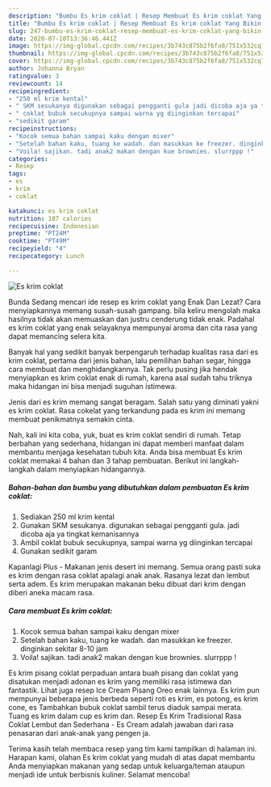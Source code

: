 ```yaml
---
description: "Bumbu Es krim coklat | Resep Membuat Es krim coklat Yang Bikin Ngiler"
title: "Bumbu Es krim coklat | Resep Membuat Es krim coklat Yang Bikin Ngiler"
slug: 247-bumbu-es-krim-coklat-resep-membuat-es-krim-coklat-yang-bikin-ngiler
date: 2020-07-10T13:36:46.441Z
image: https://img-global.cpcdn.com/recipes/3b743c875b2f6fa8/751x532cq70/es-krim-coklat-foto-resep-utama.jpg
thumbnail: https://img-global.cpcdn.com/recipes/3b743c875b2f6fa8/751x532cq70/es-krim-coklat-foto-resep-utama.jpg
cover: https://img-global.cpcdn.com/recipes/3b743c875b2f6fa8/751x532cq70/es-krim-coklat-foto-resep-utama.jpg
author: Johanna Bryan
ratingvalue: 3
reviewcount: 14
recipeingredient:
- "250 ml krim kental"
- " SKM sesukanya digunakan sebagai pengganti gula jadi dicoba aja ya tingkat kemanisannya"
- " coklat bubuk secukupnya sampai warna yg diinginkan tercapai"
- "sedikit garam"
recipeinstructions:
- "Kocok semua bahan sampai kaku dengan mixer"
- "Setelah bahan kaku, tuang ke wadah. dan masukkan ke freezer. dinginkan sekitar 8-10 jam"
- "Voila! sajikan. tadi anak2 makan dengan kue brownies. slurrppp !"
categories:
- Resep
tags:
- es
- krim
- coklat

katakunci: es krim coklat 
nutrition: 187 calories
recipecuisine: Indonesian
preptime: "PT24M"
cooktime: "PT49M"
recipeyield: "4"
recipecategory: Lunch

---
```



![Es krim coklat](https://img-global.cpcdn.com/recipes/3b743c875b2f6fa8/751x532cq70/es-krim-coklat-foto-resep-utama.jpg)

Bunda Sedang mencari ide resep es krim coklat yang Enak Dan Lezat? Cara menyiapkannya memang susah-susah gampang. bila keliru mengolah maka hasilnya tidak akan memuaskan dan justru cenderung tidak enak. Padahal es krim coklat yang enak selayaknya mempunyai aroma dan cita rasa yang dapat memancing selera kita.

Banyak hal yang sedikit banyak berpengaruh terhadap kualitas rasa dari es krim coklat, pertama dari jenis bahan, lalu pemilihan bahan segar, hingga cara membuat dan menghidangkannya. Tak perlu pusing jika hendak menyiapkan es krim coklat enak di rumah, karena asal sudah tahu triknya maka hidangan ini bisa menjadi suguhan istimewa.

Jenis dari es krim memang sangat beragam. Salah satu yang diminati yakni es krim coklat. Rasa cokelat yang terkandung pada es krim ini memang membuat penikmatnya semakin cinta.


Nah, kali ini kita coba, yuk, buat es krim coklat sendiri di rumah. Tetap berbahan yang sederhana, hidangan ini dapat memberi manfaat dalam membantu menjaga kesehatan tubuh kita. Anda bisa membuat Es krim coklat memakai 4 bahan dan 3 tahap pembuatan. Berikut ini langkah-langkah dalam menyiapkan hidangannya.

<!--inarticleads1-->

##### Bahan-bahan dan bumbu yang dibutuhkan dalam pembuatan Es krim coklat:

1. Sediakan 250 ml krim kental
1. Gunakan  SKM sesukanya. digunakan sebagai pengganti gula. jadi dicoba aja ya tingkat kemanisannya
1. Ambil  coklat bubuk secukupnya, sampai warna yg diinginkan tercapai
1. Gunakan sedikit garam


Kapanlagi Plus - Makanan jenis desert ini memang. Semua orang pasti suka es krim dengan rasa coklat apalagi anak anak. Rasanya lezat dan lembut serta adem. Es krim merupakan makanan beku dibuat dari krim dengan diberi aneka macam rasa. 

<!--inarticleads2-->

##### Cara membuat Es krim coklat:

1. Kocok semua bahan sampai kaku dengan mixer
1. Setelah bahan kaku, tuang ke wadah. dan masukkan ke freezer. dinginkan sekitar 8-10 jam
1. Voila! sajikan. tadi anak2 makan dengan kue brownies. slurrppp !


Es krim pisang coklat perpaduan antara buah pisang dan coklat yang disatukan menjadi adonan es krim yang memiliki rasa istimewa dan fantastik. Lihat juga resep Ice Cream Pisang Oreo enak lainnya. Es krim pun mempunyai beberapa jenis berbeda seperti roti es krim, es potong, es krim cone, es Tambahkan bubuk coklat sambil terus diaduk sampai merata. Tuang es krim dalam cup es krim dan. Resep Es Krim Tradisional Rasa Coklat Lembut dan Sederhana - Es Cream adalah jawaban dari rasa penasaran dari anak-anak yang pengen ja. 

Terima kasih telah membaca resep yang tim kami tampilkan di halaman ini. Harapan kami, olahan Es krim coklat yang mudah di atas dapat membantu Anda menyiapkan makanan yang sedap untuk keluarga/teman ataupun menjadi ide untuk berbisnis kuliner. Selamat mencoba!
